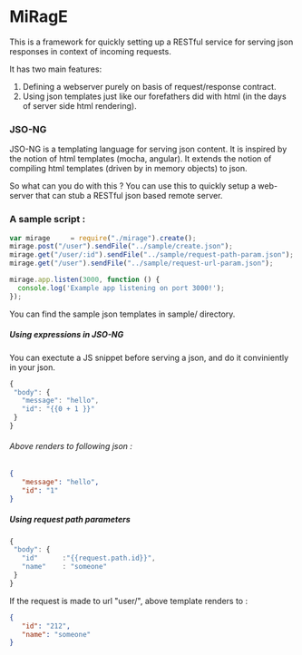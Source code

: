 # MiRagE

This is a framework for quickly setting up a RESTful service for serving json responses in context of incoming requests.

 It has two main features:
   1. Defining a webserver purely on basis of request/response contract.
   2. Using json templates just like our forefathers did with html (in the days of server side html rendering).

 ### JSO-NG
   JSO-NG is a templating language for serving json content.
   It is inspired by the notion of html templates (mocha, angular).
   It extends the notion of compiling html templates (driven by in memory objects) to json.

 So what can you do with this ?
 You can use this to quickly setup a web-server that can stub a RESTful json based remote server.

 ### A sample script :

 ```javascript
 var mirage     = require("./mirage").create();
 mirage.post("/user").sendFile("../sample/create.json");
 mirage.get("/user/:id").sendFile("../sample/request-path-param.json");
 mirage.get("/user").sendFile("../sample/request-url-param.json");

 mirage.app.listen(3000, function () {
   console.log('Example app listening on port 3000!');
 });
```
You can find the sample json templates in sample/ directory.

##### Using expressions in JSO-NG
You can exectute a JS snippet before serving a json, and do it conviniently in your json.
 ```javascript
{
  "body": {
    "message": "hello",
    "id": "{{0 + 1 }}"
  }
}
```

###### Above renders to following json : 
 ```json
 {
    "message": "hello",
    "id": "1"
}
 ```
##### Using request path parameters
 ```javascript
{
  "body": {
    "id"      :"{{request.path.id}}",
    "name"    : "someone"
  }
}
```
If the request is made to url "user/", above template renders to : 
 ```json
 {
    "id": "212",
    "name": "someone"
}
```
